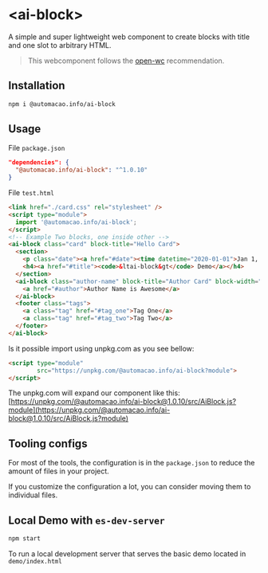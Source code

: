 # \<ai-block>

A simple and super lightweight web component to create blocks with title and one slot to arbitrary HTML.

> This webcomponent follows the [open-wc](https://github.com/open-wc/open-wc) recommendation.

## Installation

```bash
npm i @automacao.info/ai-block
```

## Usage

File `package.json`

```json
"dependencies": {
  "@automacao.info/ai-block": "^1.0.10"
}
```

File `test.html`

```html
<link href="./card.css" rel="stylesheet" />
<script type="module">
  import '@automacao.info/ai-block';
</script>
<!-- Example Two blocks, one inside other -->
<ai-block class="card" block-title="Hello Card">
  <section>
    <p class="date"><a href="#date"><time datetime="2020-01-01">Jan 1, 2020</time></a></p>
    <h4><a href="#title"><code>&ltai-block&gt</code> Demo</a></h4>
  </section>
  <ai-block class="author-name" block-title="Author Card" block-width="150px" show-border>
    <a href="#author">Author Name is Awesome</a>
  </ai-block>
  <footer class="tags">
    <a class="tag" href="#tag_one">Tag One</a>
    <a class="tag" href="#tag_two">Tag Two</a>
  </footer>
</ai-block>
```

Is it possible import using unpkg.com as you see bellow:

```html
<script type="module"
        src="https://unpkg.com/@automacao.info/ai-block?module">
</script>
```

The unpkg.com will expand our component like this: [https://unpkg.com/@automacao.info/ai-block@1.0.10/src/AiBlock.js?module](https://unpkg.com/@automacao.info/ai-block@1.0.10/src/AiBlock.js?module)

## Tooling configs

For most of the tools, the configuration is in the `package.json` to reduce the amount of files in your project.

If you customize the configuration a lot, you can consider moving them to individual files.

## Local Demo with `es-dev-server`

```bash
npm start
```

To run a local development server that serves the basic demo located in `demo/index.html`
